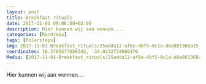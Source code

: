 ```yaml
---
layout: post
title: Breakfast rituals 
date: 2017-11-01 09:06:08+02:00
description: Hier kunnen wij aan wennen.... 
categories: [Rondreis]
tags: [Polarsteps]
img: 2017-11-01-Breakfast_rituals/25adda12-af6e-4bf5-9c1a-d6a801368a15_large_image.jpg
coordinates: 18.3705577850342, -34.0232734680176
Media: [2017-11-01-Breakfast_rituals/25adda12-af6e-4bf5-9c1a-d6a801368a15_large_image.jpg, 2017-11-01-Breakfast_rituals/a1e6ce25-1d44-43ff-8f09-d7e784484dfb_large_image.jpg, 2017-11-01-Breakfast_rituals/85586680-e0ea-4376-9151-3e7b1584102c_large_image.jpg, 2017-11-01-Breakfast_rituals/0e1153f9-481e-43d0-baa3-76f95d73f0db_large_image.jpg, 2017-11-01-Breakfast_rituals/b89f516c-4a86-422a-aeaa-11ac669b9347_large_image.jpg, 2017-11-01-Breakfast_rituals/8e147ad0-64ea-4b34-bae9-ecd028a17914_large_image.jpg, 2017-11-01-Breakfast_rituals/7ff0851e-ae5b-4cc5-b44f-aedf0b8ff744_large_image.jpg, 2017-11-01-Breakfast_rituals/548a3521-0140-46e0-9a80-913f4414ce1e_large_image.jpg]
---
```

Hier kunnen wij aan wennen.... 